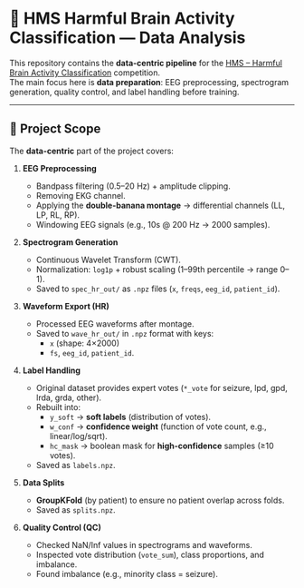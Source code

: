 # 🧠 HMS Harmful Brain Activity Classification — Data Analysis

This repository contains the **data-centric pipeline** for the [HMS – Harmful Brain Activity Classification](https://www.kaggle.com/competitions/hms-harmful-brain-activity-classification) competition.  
The main focus here is **data preparation**: EEG preprocessing, spectrogram generation, quality control, and label handling before training.

---

## 📌 Project Scope
The **data-centric** part of the project covers:

1. **EEG Preprocessing**  
   - Bandpass filtering (0.5–20 Hz) + amplitude clipping.  
   - Removing EKG channel.  
   - Applying the **double-banana montage** → differential channels (LL, LP, RL, RP).  
   - Windowing EEG signals (e.g., 10s @ 200 Hz → 2000 samples).  

2. **Spectrogram Generation**  
   - Continuous Wavelet Transform (CWT).  
   - Normalization: `log1p` + robust scaling (1–99th percentile → range 0–1).  
   - Saved to `spec_hr_out/` as `.npz` files (`x`, `freqs`, `eeg_id`, `patient_id`).  

3. **Waveform Export (HR)**  
   - Processed EEG waveforms after montage.  
   - Saved to `wave_hr_out/` in `.npz` format with keys:  
     - `x` (shape: 4×2000)  
     - `fs`, `eeg_id`, `patient_id`.  

4. **Label Handling**  
   - Original dataset provides expert votes (`*_vote` for seizure, lpd, gpd, lrda, grda, other).  
   - Rebuilt into:  
     - `y_soft` → **soft labels** (distribution of votes).  
     - `w_conf` → **confidence weight** (function of vote count, e.g., linear/log/sqrt).  
     - `hc_mask` → boolean mask for **high-confidence** samples (≥10 votes).  
   - Saved as `labels.npz`.  

5. **Data Splits**  
   - **GroupKFold** (by patient) to ensure no patient overlap across folds.  
   - Saved as `splits.npz`.  

6. **Quality Control (QC)**  
   - Checked NaN/Inf values in spectrograms and waveforms.  
   - Inspected vote distribution (`vote_sum`), class proportions, and imbalance.  
   - Found imbalance (e.g., minority class = seizure).  
